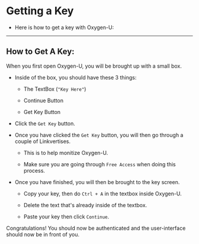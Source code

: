 # Getting a Key
- Here is how to get a key with Oxygen-U:

---

## How to Get A Key:
When you first open Oxygen-U, you will be brought up with a small box.

- Inside of the box, you should have these 3 things:
    - The TextBox (`"Key Here"`)

    - Continue Button

    - Get Key Button

- Click the `Get Key` button.

- Once you have clicked the `Get Key` button, you will then go through a couple of Linkvertises.
    - This is to help monitize Oxygen-U.

    - Make sure you are going through `Free Access` when doing this process.

- Once you have finished, you will then be brought to the key screen.
    - Copy your key, then do `Ctrl + A` in the textbox inside Oxygen-U.

    - Delete the text that's already inside of the textbox.

    - Paste your key then click `Continue`.

Congratulations! You should now be authenticated and the user-interface should now be in front of you.